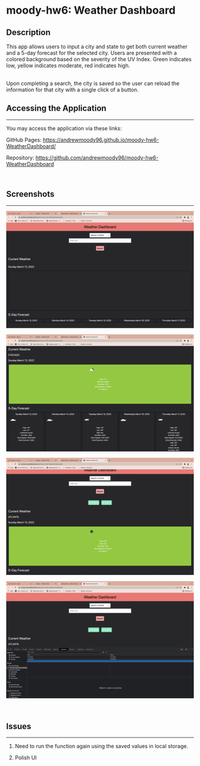 # moody-hw6: Weather Dashboard

## Description
This app allows users to input a city and state to get both current weather and a 5-day forecast for the selected city. Users are presented with a colored background based on the severity of the UV Index. Green indicates low, yellow indicates moderate, red indicates high.

<br>
Upon completing a search, the city is saved so the user can reload the information for that city with a single click of a button. 

<br>


## Accessing the Application
---
You may access the application via these links:
<br>

GitHub Pages: https://andrewmoody96.github.io/moody-hw6-WeatherDashboard/
<br>

Repository: https://github.com/andrewmoody96/moody-hw6-WeatherDashboard 

<br>

## Screenshots
---

![Screenshot of the Web App](./Assets/moodyWeather1.png "Screenshot of the Web App")

![Screenshot of the Web App](./Assets/moodyWeather2.png "Screenshot of the Web App")

![Screenshot of the Web App](./Assets/moodyWeather3.png "Screenshot of the Web App")

![Screenshot of the Web App](./Assets/moodyWeather4.png "Screenshot of the Web App")

<br>

## Issues
---
1. Need to run the function again using the saved values in local storage.

2. Polish UI